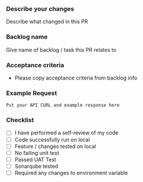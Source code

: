 ### Describe your changes
Describe what changed in this PR

### Backlog name
Give name of backlog / task this PR relates to

### Acceptance criteria
- Please copy acceptance criteria from backlog info

### Example Request
```
Put your API CURL and example response here
```

### Checklist
- [ ] I have performed a self-review of my code
- [ ] Code successfully run on local
- [ ] Feature / changes tested on local
- [ ] No failing unit test
- [ ] Passed UAT Test
- [ ] Sonarqube tested 
- [ ] Required any changes to environment variable

